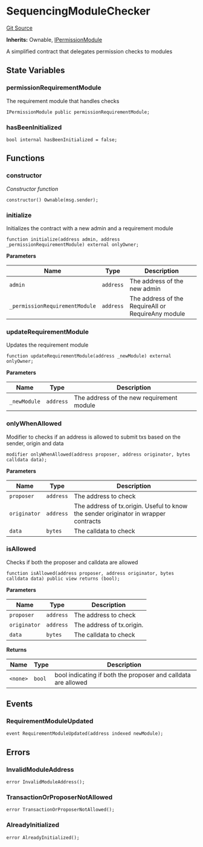 # SequencingModuleChecker
[Git Source](https://github.com/SyndicateProtocol/metabased-rollup/blob/cced719ff6d4998b665e130eebebe54b39f5cf15/src/SequencingModuleChecker.sol)

**Inherits:**
Ownable, [IPermissionModule](/src/interfaces/IPermissionModule.sol/interface.IPermissionModule.md)

A simplified contract that delegates permission checks to modules


## State Variables
### permissionRequirementModule
The requirement module that handles checks


```solidity
IPermissionModule public permissionRequirementModule;
```


### hasBeenInitialized

```solidity
bool internal hasBeenInitialized = false;
```


## Functions
### constructor

*Constructor function*


```solidity
constructor() Ownable(msg.sender);
```

### initialize

Initializes the contract with a new admin and a requirement module


```solidity
function initialize(address admin, address _permissionRequirementModule) external onlyOwner;
```
**Parameters**

|Name|Type|Description|
|----|----|-----------|
|`admin`|`address`|The address of the new admin|
|`_permissionRequirementModule`|`address`|The address of the RequireAll or RequireAny module|


### updateRequirementModule

Updates the requirement module


```solidity
function updateRequirementModule(address _newModule) external onlyOwner;
```
**Parameters**

|Name|Type|Description|
|----|----|-----------|
|`_newModule`|`address`|The address of the new requirement module|


### onlyWhenAllowed

Modifier to checks if an address is allowed to submit txs based on the sender, origin and data


```solidity
modifier onlyWhenAllowed(address proposer, address originator, bytes calldata data);
```
**Parameters**

|Name|Type|Description|
|----|----|-----------|
|`proposer`|`address`|The address to check|
|`originator`|`address`|The address of tx.origin. Useful to know the sender originator in wrapper contracts|
|`data`|`bytes`|The calldata to check|


### isAllowed

Checks if both the proposer and calldata are allowed


```solidity
function isAllowed(address proposer, address originator, bytes calldata data) public view returns (bool);
```
**Parameters**

|Name|Type|Description|
|----|----|-----------|
|`proposer`|`address`|The address to check|
|`originator`|`address`|The address of tx.origin.|
|`data`|`bytes`|The calldata to check|

**Returns**

|Name|Type|Description|
|----|----|-----------|
|`<none>`|`bool`|bool indicating if both the proposer and calldata are allowed|


## Events
### RequirementModuleUpdated

```solidity
event RequirementModuleUpdated(address indexed newModule);
```

## Errors
### InvalidModuleAddress

```solidity
error InvalidModuleAddress();
```

### TransactionOrProposerNotAllowed

```solidity
error TransactionOrProposerNotAllowed();
```

### AlreadyInitialized

```solidity
error AlreadyInitialized();
```

